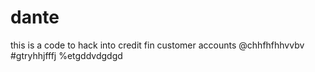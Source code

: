 dante
=====
this is a code to hack into credit fin customer accounts
@chhfhfhhvvbv
#gtryhhjfffj
%etgddvdgdgd
